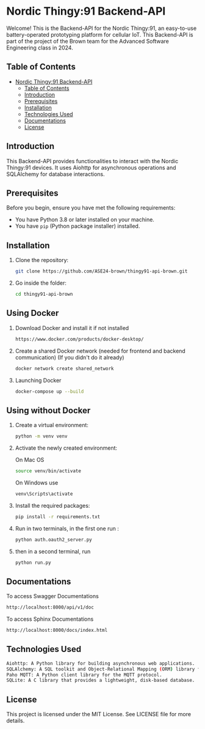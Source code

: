 # Nordic Thingy:91 Backend-API

Welcome! This is the Backend-API for the Nordic Thingy:91, an easy-to-use battery-operated prototyping platform for cellular IoT. This Backend-API is part of the project of the Brown team for the Advanced Software Engineering class in 2024.

## Table of Contents

- [Nordic Thingy:91 Backend-API](#nordic-thingy91-backend-api)
  - [Table of Contents](#table-of-contents)
  - [Introduction](#introduction)
  - [Prerequisites](#prerequisites)
  - [Installation](#installation)
  - [Technologies Used](#technologies-used)
  - [Documentations](#documentations)
  - [License](#license)

## Introduction

This Backend-API provides functionalities to interact with the Nordic Thingy:91 devices. It uses Aiohttp for asynchronous operations and SQLAlchemy for database interactions.

## Prerequisites

Before you begin, ensure you have met the following requirements:

- You have Python 3.8 or later installed on your machine.
- You have `pip` (Python package installer) installed.

## Installation

1. Clone the repository:

   ```sh
   git clone https://github.com/ASE24-brown/thingy91-api-brown.git
   ```

2. Go inside the folder:
   
   ```sh
   cd thingy91-api-brown
   ```

## Using Docker

1. Download Docker and install it if not installed

   ```sh
   https://www.docker.com/products/docker-desktop/
   ```


2. Create a shared Docker network (needed for frontend and backend communication) (If you didn't do it already)
   ```sh
   docker network create shared_network
   ```

3. Launching Docker
   ```sh
   docker-compose up --build
   ```

## Using without Docker

1. Create a virtual environment:
   ```sh
   python -m venv venv
   ```
2. Activate the newly created environment:
   
   On Mac OS
   ```sh
   source venv/bin/activate
   ```

   On Windows use
   ```sh
   venv\Scripts\activate
   ```

4. Install the required packages:
   ```sh
   pip install -r requirements.txt
   ```

5. Run in two terminals, in the first one run :

   ```sh
   python auth.oauth2_server.py
   ```

6. then in a second terminal, run

   ```sh
   python run.py
   ```
## Documentations

To access Swagger Documentations
   ```sh
  http://localhost:8000/api/v1/doc
   ```

To access Sphinx Documentations

   ```sh
  http://localhost:8000/docs/index.html
   ```





## Technologies Used
   ```sh
  Aiohttp: A Python library for building asynchronous web applications.
  SQLAlchemy: A SQL toolkit and Object-Relational Mapping (ORM) library for Python.
  Paho MQTT: A Python client library for the MQTT protocol.
  SQLite: A C library that provides a lightweight, disk-based database.
   ```

## License

This project is licensed under the MIT License. See LICENSE file for more details.
